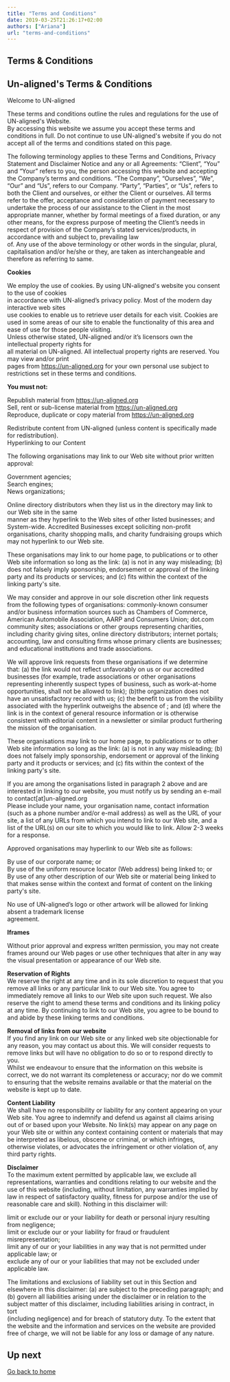 ```yaml
---
title: "Terms and Conditions"
date: 2019-03-25T21:26:17+02:00
authors: ["Ariana"]
url: "terms-and-conditions"
---
```


## Terms & Conditions

## Un-aligned's Terms & Conditions

Welcome to UN-aligned

These terms and conditions outline the rules and regulations for the use of UN-aligned's Website.  
By accessing this website we assume you accept these terms and conditions in full. Do not continue to use UN-aligned's website if you do not accept all of the terms and conditions stated on this page.

The following terminology applies to these Terms and Conditions, Privacy Statement and Disclaimer Notice and any or all Agreements: “Client”, “You” and “Your” refers to you, the person accessing this website and accepting the Company’s terms and conditions. “The Company”, “Ourselves”, “We”, “Our” and “Us”, refers to our Company. “Party”, “Parties”, or “Us”, refers to both the Client and ourselves, or either the Client or ourselves. All terms refer to the offer, acceptance and consideration of payment necessary to undertake the process of our assistance to the Client in the most appropriate manner, whether by formal meetings of a fixed duration, or any other means, for the express purpose of meeting the Client’s needs in respect of provision of the Company’s stated services/products, in accordance with and subject to, prevailing law  
of. Any use of the above terminology or other words in the singular, plural,  
capitalisation and/or he/she or they, are taken as interchangeable and therefore as referring to same. 

**Cookies**

We employ the use of cookies. By using UN-aligned's website you consent to the use of cookies  
in accordance with UN-aligned’s privacy policy. Most of the modern day interactive web sites  
use cookies to enable us to retrieve user details for each visit. Cookies are used in some areas of our site to enable the functionality of this area and ease of use for those people visiting.  
Unless otherwise stated, UN-aligned and/or it’s licensors own the intellectual property rights for  
all material on UN-aligned. All intellectual property rights are reserved. You may view and/or print  
pages from https://un-aligned.org for your own personal use subject to restrictions set in these terms and conditions.

**You must not:**

Republish material from https://un-aligned.org  
Sell, rent or sub-license material from https://un-aligned.org  
Reproduce, duplicate or copy material from https://un-aligned.org

Redistribute content from UN-aligned (unless content is specifically made for redistribution).  
Hyperlinking to our Content

The following organisations may link to our Web site without prior written approval:

Government agencies;  
Search engines;  
News organizations;

Online directory distributors when they list us in the directory may link to our Web site in the same  
manner as they hyperlink to the Web sites of other listed businesses; and  
System-wide. Accredited Businesses except soliciting non-profit organisations, charity shopping malls, and charity fundraising groups which may not hyperlink to our Web site.

These organisations may link to our home page, to publications or to other Web site information so long as the link: (a) is not in any way misleading; (b) does not falsely imply sponsorship, endorsement or approval of the linking party and its products or services; and (c) fits within the context of the linking party's site. 

We may consider and approve in our sole discretion other link requests from the following types of organisations: commonly-known consumer and/or business information sources such as Chambers of Commerce, American Automobile Association, AARP and Consumers Union; dot.com community sites; associations or other groups representing charities, including charity giving sites, online directory distributors; internet portals; accounting, law and consulting firms whose primary clients are businesses; and educational institutions and trade associations.

We will approve link requests from these organisations if we determine that: (a) the link would not reflect unfavorably on us or our accredited businesses (for example, trade associations or other organisations representing inherently suspect types of business, such as work-at-home opportunities, shall not be allowed to link); (b)the organization does not have an unsatisfactory record with us; (c) the benefit to us from the visibility associated with the hyperlink outweighs the absence of ; and (d) where the link is in the context of general resource information or is otherwise consistent with editorial content in a newsletter or similar product furthering the mission of the organisation.

These organisations may link to our home page, to publications or to other Web site information so long as the link: (a) is not in any way misleading; (b) does not falsely imply sponsorship, endorsement or approval of the linking party and it products or services; and (c) fits within the context of the linking party's site.

If you are among the organisations listed in paragraph 2 above and are interested in linking to our website, you must notify us by sending an e-mail to contact\[at\]un-aligned.org  
Please include your name, your organisation name, contact information (such as a phone number and/or e-mail address) as well as the URL of your site, a list of any URLs from which you intend to link to our Web site, and a list of the URL(s) on our site to which you would like to link. Allow 2-3 weeks for a response.

Approved organisations may hyperlink to our Web site as follows:

By use of our corporate name; or  
By use of the uniform resource locator (Web address) being linked to; or  
By use of any other description of our Web site or material being linked to that makes sense within the context and format of content on the linking party's site.

No use of UN-aligned’s logo or other artwork will be allowed for linking absent a trademark license  
agreement.

**Iframes** 

Without prior approval and express written permission, you may not create frames around our Web pages or use other techniques that alter in any way the visual presentation or appearance of our Web site.

**Reservation of Rights**  
We reserve the right at any time and in its sole discretion to request that you remove all links or any particular link to our Web site. You agree to immediately remove all links to our Web site upon such request. We also reserve the right to amend these terms and conditions and its linking policy at any time. By continuing to link to our Web site, you agree to be bound to and abide by these linking terms and conditions.

**Removal of links from our website**  
If you find any link on our Web site or any linked web site objectionable for any reason, you may contact us about this. We will consider requests to remove links but will have no obligation to do so or to respond directly to you.  
Whilst we endeavour to ensure that the information on this website is correct, we do not warrant its completeness or accuracy; nor do we commit to ensuring that the website remains available or that the material on the website is kept up to date.

**Content Liability**  
We shall have no responsibility or liability for any content appearing on your Web site. You agree to indemnify and defend us against all claims arising out of or based upon your Website. No link(s) may appear on any page on your Web site or within any context containing content or materials that may be interpreted as libelous, obscene or criminal, or which infringes, otherwise violates, or advocates the infringement or other violation of, any third party rights.

**Disclaimer**  
To the maximum extent permitted by applicable law, we exclude all representations, warranties and conditions relating to our website and the use of this website (including, without limitation, any warranties implied by law in respect of satisfactory quality, fitness for purpose and/or the use of reasonable care and skill). Nothing in this disclaimer will:

limit or exclude our or your liability for death or personal injury resulting from negligence;  
limit or exclude our or your liability for fraud or fraudulent misrepresentation;  
limit any of our or your liabilities in any way that is not permitted under applicable law; or  
exclude any of our or your liabilities that may not be excluded under applicable law.

The limitations and exclusions of liability set out in this Section and elsewhere in this disclaimer: (a) are subject to the preceding paragraph; and (b) govern all liabilities arising under the disclaimer or in relation to the subject matter of this disclaimer, including liabilities arising in contract, in tort  
(including negligence) and for breach of statutory duty. To the extent that the website and the information and services on the website are provided free of charge, we will not be liable for any loss or damage of any nature.

## Up next

[Go back to home](https://un-aligned.org/)
